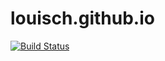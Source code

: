 # louisch.github.io
[![Build Status](https://travis-ci.org/louisch/louisch.github.io.svg?branch=master)](https://travis-ci.org/louisch/louisch.github.io)
